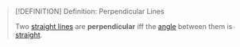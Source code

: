 >[!DEFINITION] Definition: Perpendicular Lines
>
>Two [straight lines](Straight%20Line.md) are **perpendicular** iff the [angle](Angle%20between%20Lines.md) between them is [straight](TODO).